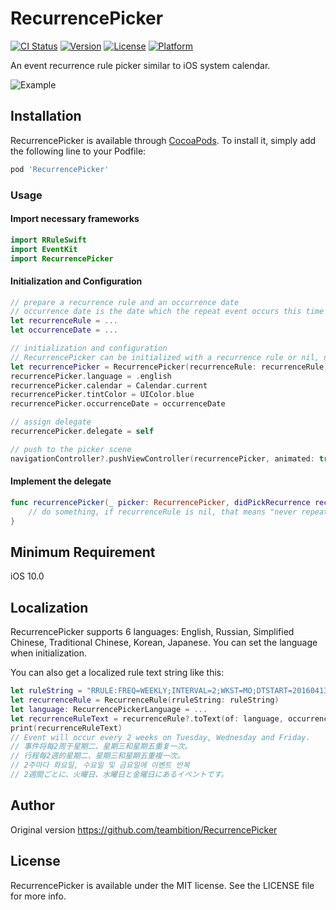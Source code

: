 # RecurrencePicker

[![CI Status](https://img.shields.io/travis/petalvlad@gmail.com/RecurrencePicker.svg?style=flat)](https://travis-ci.org/petalvlad@gmail.com/RecurrencePicker)
[![Version](https://img.shields.io/cocoapods/v/RecurrencePicker.svg?style=flat)](https://cocoapods.org/pods/RecurrencePicker)
[![License](https://img.shields.io/cocoapods/l/RecurrencePicker.svg?style=flat)](https://cocoapods.org/pods/RecurrencePicker)
[![Platform](https://img.shields.io/cocoapods/p/RecurrencePicker.svg?style=flat)](https://cocoapods.org/pods/RecurrencePicker)

An event recurrence rule picker similar to iOS system calendar. 

![Example](https://github.com/teambition/RecurrencePicker/raw/master/Gif/RecurrencePickerExample.gif "RecurrencePickerExample")

## Installation

RecurrencePicker is available through [CocoaPods](https://cocoapods.org). To install
it, simply add the following line to your Podfile:

```ruby
pod 'RecurrencePicker'
```

### Usage
#### Import necessary frameworks
```swift
import RRuleSwift
import EventKit
import RecurrencePicker
```

####  Initialization and Configuration
```swift
// prepare a recurrence rule and an occurrence date
// occurrence date is the date which the repeat event occurs this time
let recurrenceRule = ...
let occurrenceDate = ...

// initialization and configuration
// RecurrencePicker can be initialized with a recurrence rule or nil, nil means "never repeat"
let recurrencePicker = RecurrencePicker(recurrenceRule: recurrenceRule)
recurrencePicker.language = .english
recurrencePicker.calendar = Calendar.current
recurrencePicker.tintColor = UIColor.blue
recurrencePicker.occurrenceDate = occurrenceDate

// assign delegate
recurrencePicker.delegate = self

// push to the picker scene
navigationController?.pushViewController(recurrencePicker, animated: true)
```

####  Implement the delegate
```swift
func recurrencePicker(_ picker: RecurrencePicker, didPickRecurrence recurrenceRule: RecurrenceRule?) {
    // do something, if recurrenceRule is nil, that means "never repeat".
}
```

## Minimum Requirement
iOS 10.0

## Localization
RecurrencePicker supports 6 languages: English, Russian, Simplified Chinese, Traditional Chinese, Korean, Japanese. You can set the language when initialization.

You can also get a localized rule text string like this:
```swift
let ruleString = "RRULE:FREQ=WEEKLY;INTERVAL=2;WKST=MO;DTSTART=20160413T133011Z;BYDAY=TU,WE,FR"
let recurrenceRule = RecurrenceRule(rruleString: ruleString)
let language: RecurrencePickerLanguage = ...
let recurrenceRuleText = recurrenceRule?.toText(of: language, occurrenceDate: Date())
print(recurrenceRuleText)
// Event will occur every 2 weeks on Tuesday, Wednesday and Friday.
// 事件将每2周于星期二、星期三和星期五重复一次。
// 行程每2週的星期二、星期三和星期五重複一次。
// 2주마다 화요일, 수요일 및 금요일에 이벤트 반복
// 2週間ごとに、火曜日、水曜日と金曜日にあるイベントです。
```

## Author

Original version https://github.com/teambition/RecurrencePicker

## License

RecurrencePicker is available under the MIT license. See the LICENSE file for more info.
